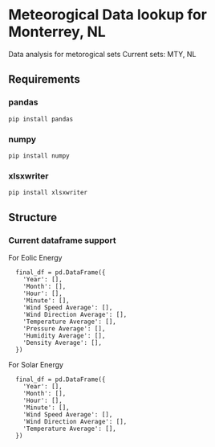 # Meteorogical Data lookup for Monterrey, NL

Data analysis for metorogical sets
Current sets: MTY, NL

## Requirements

### pandas

`pip install pandas`

### numpy

`pip install numpy`

### xlsxwriter

`pip install xlsxwriter`

## Structure

### Current dataframe support

For Eolic Energy

```
  final_df = pd.DataFrame({
    'Year': [],
    'Month': [],
    'Hour': [],
    'Minute': [],
    'Wind Speed Average': [],
    'Wind Direction Average': [],
    'Temperature Average': [],
    'Pressure Average': [],
    'Humidity Average': [],
    'Density Average': [],
  })
```

For Solar Energy

```
  final_df = pd.DataFrame({
    'Year': [],
    'Month': [],
    'Hour': [],
    'Minute': [],
    'Wind Speed Average': [],
    'Wind Direction Average': [],
    'Temperature Average': [],
  })
```

